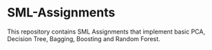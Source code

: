 # SML-Assignments
This repository contains SML Assignments that implement basic PCA, Decision Tree, Bagging, Boosting and Random Forest.
